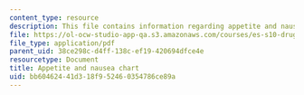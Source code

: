 ```yaml
---
content_type: resource
description: This file contains information regarding appetite and nausea chart.
file: https://ol-ocw-studio-app-qa.s3.amazonaws.com/courses/es-s10-drugs-and-the-brain-spring-2013/bb60462441d318f952460354786ce89a_MITES_S10S13_appetitewk12.pdf
file_type: application/pdf
parent_uid: 38ce298c-d4ff-138c-ef19-420694dfce4e
resourcetype: Document
title: Appetite and nausea chart
uid: bb604624-41d3-18f9-5246-0354786ce89a
---
```

